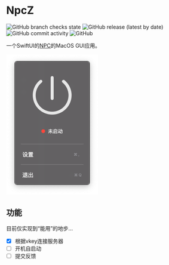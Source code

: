 # NpcZ

![GitHub branch checks state](https://img.shields.io/github/checks-status/chocoford/NpcZ/main)
![GitHub release (latest by date)](https://img.shields.io/github/v/release/chocoford/NpcZ)
![GitHub commit activity](https://img.shields.io/github/commit-activity/m/chocoford/NpcZ)
![GitHub](https://img.shields.io/github/license/chocoford/NpcZ)

一个SwiftUI的[NPC](https://github.com/ehang-io/nps)的MacOS GUI应用。

![UI界面](Public/readme/image-20210428220032667.png)



## 功能

目前仅实现到“能用”的地步...

- [x] 根据vkey连接服务器 
- [ ] 开机自启动
- [ ] 提交反馈
